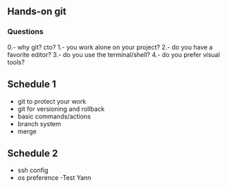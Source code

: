 ## Hands-on git 

### Questions
0.- why git? cto? 
1.- you work alone on your project?
2.- do you have a favorite editor?
3.- do you use the terminal/shell?
4.- do you prefer visual tools?


## Schedule 1
- git to protect your work
- git for versioning and rollback
- basic commands/actions
- branch system
- merge

## Schedule 2
- ssh config
- os preference
-Test Yann